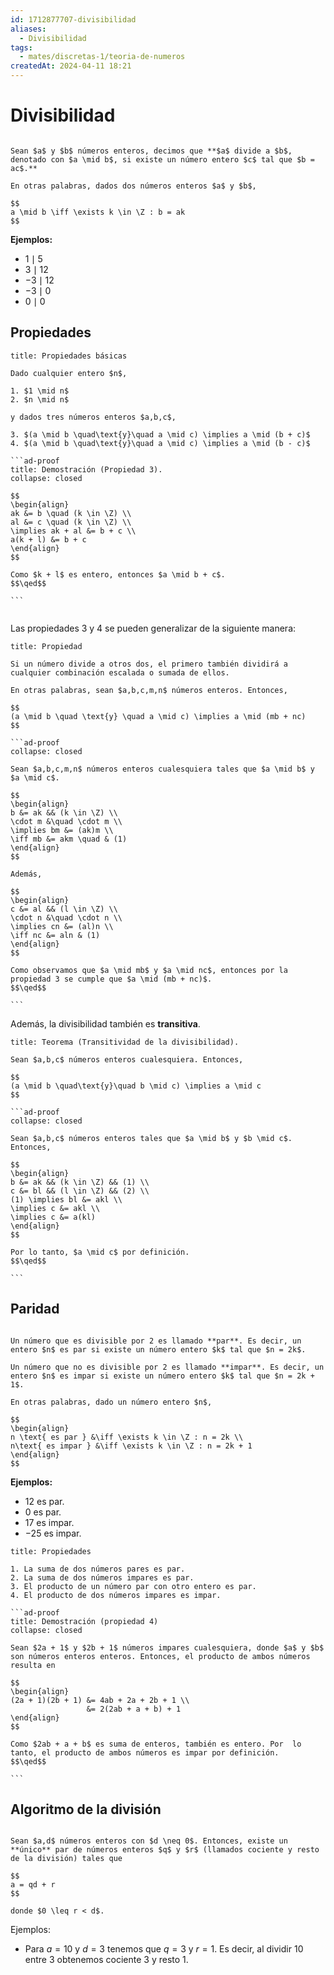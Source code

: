 ```yaml
---
id: 1712877707-divisibilidad
aliases:
  - Divisibilidad
tags:
  - mates/discretas-1/teoria-de-numeros
createdAt: 2024-04-11 18:21
---
```


# Divisibilidad

```ad-definition

Sean $a$ y $b$ números enteros, decimos que **$a$ divide a $b$, denotado con $a \mid b$, si existe un número entero $c$ tal que $b = ac$.**

En otras palabras, dados dos números enteros $a$ y $b$,

$$
a \mid b \iff \exists k \in \Z : b = ak
$$

```

**Ejemplos:**

- $1 \mid 5$
- $3 \mid 12$
- $-3 \mid 12$
- $-3 \mid 0$
- $0 \mid 0$

## Propiedades

````ad-proposition
title: Propiedades básicas

Dado cualquier entero $n$,

1. $1 \mid n$
2. $n \mid n$

y dados tres números enteros $a,b,c$,

3. $(a \mid b \quad\text{y}\quad a \mid c) \implies a \mid (b + c)$
4. $(a \mid b \quad\text{y}\quad a \mid c) \implies a \mid (b - c)$

```ad-proof
title: Demostración (Propiedad 3).
collapse: closed

$$
\begin{align}
ak &= b \quad (k \in \Z) \\
al &= c \quad (k \in \Z) \\
\implies ak + al &= b + c \\
a(k + l) &= b + c
\end{align}
$$

Como $k + l$ es entero, entonces $a \mid b + c$.
$$\qed$$

```


````

Las propiedades 3 y 4 se pueden generalizar de la siguiente manera:

````ad-proposition
title: Propiedad

Si un número divide a otros dos, el primero también dividirá a cualquier combinación escalada o sumada de ellos.

En otras palabras, sean $a,b,c,m,n$ números enteros. Entonces,

$$
(a \mid b \quad \text{y} \quad a \mid c) \implies a \mid (mb + nc)
$$

```ad-proof
collapse: closed

Sean $a,b,c,m,n$ números enteros cualesquiera tales que $a \mid b$ y $a \mid c$. 

$$
\begin{align}
b &= ak && (k \in \Z) \\
\cdot m &\quad \cdot m \\
\implies bm &= (ak)m \\
\iff mb &= akm \quad & (1)
\end{align}
$$

Además,

$$
\begin{align}
c &= al && (l \in \Z) \\
\cdot n &\quad \cdot n \\
\implies cn &= (al)n \\
\iff nc &= aln & (1)
\end{align}
$$

Como observamos que $a \mid mb$ y $a \mid nc$, entonces por la propiedad 3 se cumple que $a \mid (mb + nc)$.
$$\qed$$

```

````

Además, la divisibilidad también es **transitiva**.

````ad-theorem
title: Teorema (Transitividad de la divisibilidad).

Sean $a,b,c$ números enteros cualesquiera. Entonces,

$$
(a \mid b \quad\text{y}\quad b \mid c) \implies a \mid c
$$

```ad-proof
collapse: closed

Sean $a,b,c$ números enteros tales que $a \mid b$ y $b \mid c$. Entonces,

$$
\begin{align}
b &= ak && (k \in \Z) && (1) \\
c &= bl && (l \in \Z) && (2) \\
(1) \implies bl &= akl \\
\implies c &= akl \\
\implies c &= a(kl)
\end{align}
$$

Por lo tanto, $a \mid c$ por definición.
$$\qed$$

```

````

## Paridad

```ad-definition

Un número que es divisible por 2 es llamado **par**. Es decir, un entero $n$ es par si existe un número entero $k$ tal que $n = 2k$.

Un número que no es divisible por 2 es llamado **impar**. Es decir, un entero $n$ es impar si existe un número entero $k$ tal que $n = 2k + 1$.

En otras palabras, dado un número entero $n$,

$$
\begin{align}
n \text{ es par } &\iff \exists k \in \Z : n = 2k \\
n\text{ es impar } &\iff \exists k \in \Z : n = 2k + 1
\end{align}
$$

```

**Ejemplos:**

- $12$ es par.
- $0$ es par.
- $17$ es impar.
- $-25$ es impar.

````ad-proposition
title: Propiedades

1. La suma de dos números pares es par.
2. La suma de dos números impares es par.
3. El producto de un número par con otro entero es par.
4. El producto de dos números impares es impar.

```ad-proof
title: Demostración (propiedad 4)
collapse: closed

Sean $2a + 1$ y $2b + 1$ números impares cualesquiera, donde $a$ y $b$ son números enteros enteros. Entonces, el producto de ambos números resulta en

$$
\begin{align}
(2a + 1)(2b + 1) &= 4ab + 2a + 2b + 1 \\
                 &= 2(2ab + a + b) + 1
\end{align}
$$

Como $2ab + a + b$ es suma de enteros, también es entero. Por  lo tanto, el producto de ambos números es impar por definición.
$$\qed$$

```

````

## Algoritmo de la división

```ad-theorem

Sean $a,d$ números enteros con $d \neq 0$. Entonces, existe un **único** par de números enteros $q$ y $r$ (llamados cociente y resto de la división) tales que

$$
a = qd + r
$$

donde $0 \leq r < d$.

```

Ejemplos:

- Para $a = 10$ y $d = 3$ tenemos que $q = 3$ y $r = 1$. Es decir, al dividir $10$ entre $3$ obtenemos cociente $3$ y resto $1$.
